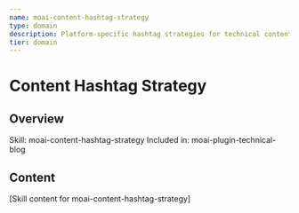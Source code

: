 ```yaml
---
name: moai-content-hashtag-strategy
type: domain
description: Platform-specific hashtag strategies for technical content
tier: domain
---
```


# Content Hashtag Strategy

## Overview
Skill: moai-content-hashtag-strategy
Included in: moai-plugin-technical-blog

## Content
[Skill content for moai-content-hashtag-strategy]
